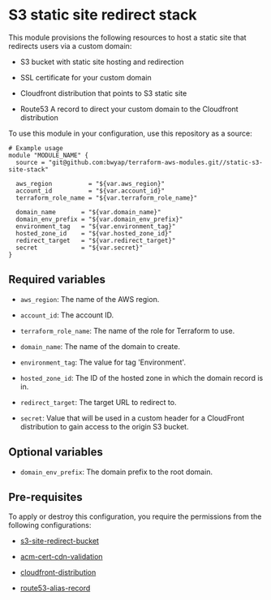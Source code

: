 # S3 static site redirect stack

This module provisions the following resources to host a static site that redirects users via a custom domain:

- S3 bucket with static site hosting and redirection

- SSL certificate for your custom domain

- Cloudfront distribution that points to S3 static site

- Route53 A record to direct your custom domain to the Cloudfront distribution

To use this module in your configuration, use this repository as a source:

```hcl
# Example usage
module "MODULE_NAME" {
  source = "git@github.com:bwyap/terraform-aws-modules.git//static-s3-site-stack"

  aws_region          = "${var.aws_region}"
  account_id          = "${var.account_id}"
  terraform_role_name = "${var.terraform_role_name}"

  domain_name       = "${var.domain_name}"
  domain_env_prefix = "${var.domain_env_prefix}"
  environment_tag   = "${var.environment_tag}"
  hosted_zone_id    = "${var.hosted_zone_id}"
  redirect_target   = "${var.redirect_target}"
  secret            = "${var.secret}"
}
```

## Required variables
- `aws_region`: The name of the AWS region.

- `account_id`: The account ID.

- `terraform_role_name`: The name of the role for Terraform to use.

- `domain_name`: The name of the domain to create.

- `environment_tag`: The value for tag 'Environment'.

- `hosted_zone_id`: The ID of the hosted zone in which the domain record is in.

- `redirect_target`: The target URL to redirect to.

- `secret`: Value that will be used in a custom header for a CloudFront distribution to gain access to the origin S3 bucket.


## Optional variables

- `domain_env_prefix`: The domain prefix to the root domain.


## Pre-requisites

To apply or destroy this configuration, you require the permissions from the following configurations:

- [s3-site-redirect-bucket](https://github.com/bwyap/terraform-aws-modules/tree/master/s3-site-redirect-bucket)

- [acm-cert-cdn-validation](https://github.com/bwyap/terraform-aws-modules/tree/master/acm-cert-cdn-validation)

- [cloudfront-distribution](https://github.com/bwyap/terraform-aws-modules/tree/master/cloudfront-distribution)

- [route53-alias-record](https://github.com/bwyap/terraform-aws-modules/tree/master/route53-alias-record)

